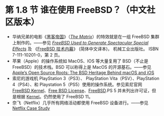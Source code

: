 # 第 1.8 节 谁在使用 FreeBSD？（中文社区版本）

- 华纳兄弟的电影《[黑客帝国](https://movie.douban.com/subject/1291843/)》（*[The Matrix](https://www.imdb.com/title/tt0133093/)*）的特效就是在一组 FreeBSD 集群上制作的。——参见 [*FreeBSD Used to Generate Spectacular Special Effects*](https://www.freebsd.org/press/press-rel-1/) 及 《[FreeBSD 技术内幕](https://book.douban.com/subject/1240853/)》 (简体中文译本)， 机械工业出版社。 ISBN 7-111-10201-0，第 2 页。
- 苹果（Apple）的操作系统如 MacOS、IOS 等大量复用了 BSD（不止是 FreeBSD）的技术栈。BSD 可以称得上是 MacOS 的开源基石。——参见 [Apple’s Open Source Roots: The BSD Heritage Behind macOS and iOS](https://thenewstack.io/apples-open-source-roots-the-bsd-heritage-behind-macos-and-ios/)
- 索尼的游戏机 PlayStation 3（PS3）、 PlayStation Vita（PSV）、PlayStation 4（PS4）、和 Playstation 5（PS5）使用的操作系统。参见索尼官网 [FreeBSD Kernel](https://www.playstation.com/en-us/oss/ps4/freebsd-kernel/)、[Free BSD License](https://www.playstation.com/en-us/oss/ps3/free-bsd/)、[FreeBSD](https://www.playstation.com/en-us/oss/ps-vita/).PS 5 并未列出许可证，但是根据 [Kernel](https://www.psdevwiki.com/ps5/index.php?title=Kernel)。仍然使用了 FreeBSD 11。
- 奈飞（Netflix）几乎所有网络活动都使用 FreeBSD 设备进行。——参见 [Netflix Case Study](https://freebsdfoundation.org/netflix-case-study/)
  
